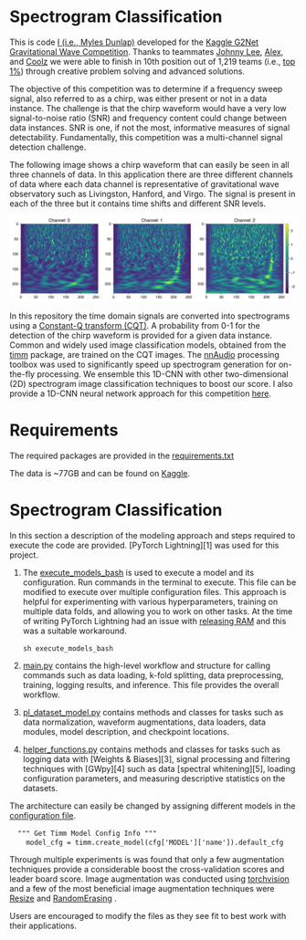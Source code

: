 # Spectrogram Classification



This is code [I (i.e., Myles Dunlap)](https://www.kaggle.com/dunlap0924) developed for the [Kaggle G2Net Gravitational Wave Competition](https://www.kaggle.com/c/g2net-gravitational-wave-detection/overview). Thanks to teammates [Johnny Lee](https://www.kaggle.com/wuliaokaola), [Alex](https://www.kaggle.com/lihuajing), and [Coolz](https://www.kaggle.com/cooolz) we were able to finish in 10th position out of 1,219 teams (i.e., [top 1%](https://www.kaggle.com/dunlap0924)) through creative problem solving and advanced solutions.

The objective of this competition was to determine if a frequency sweep signal, also referred to as a chirp, was either present or not in a data instance. The challenge is that the chirp waveform would have a very low signal-to-noise ratio (SNR) and frequency content could change between data instances. SNR is one, if not the most, informative measures of signal detectability. Fundamentally, this competition was a multi-channel signal detection challenge.

The following image shows a chirp waveform that can easily be seen in all three channels of data. In this application there are three different channels of data where each data channel is representative of gravitational wave observatory such as Livingston, Hanford, and Virgo. The signal is present in each of the three but it contains time shifts and different SNR levels.

![](https://github.com/mddunlap924/G2Net_Spectrogram-Classification/blob/main/CQT_Spectrogram.png)

In this repository the time domain signals are converted into spectrograms using a [Constant-Q transform (CQT)](https://en.wikipedia.org/wiki/Constant-Q_transform). A probability from 0-1 for the detection of the chirp waveform is provided for a given data instance. Common and widely used image classification models, obtained from the [timm](https://github.com/rwightman/pytorch-image-models) package, are trained on the CQT images. The [nnAudio](https://github.com/KinWaiCheuk/nnAudio) processing toolbox was used to significantly speed up spectrogram generation for on-the-fly processing. We ensemble this 1D-CNN with other two-dimensional (2D) spectrogram image classification techniques to boost our score. I also provide a 1D-CNN neural network approach for this competition [here](https://github.com/mddunlap924/G2Net_1D-CNN).

# Requirements

The required packages are provided in the [requirements.txt](https://github.com/mddunlap924/G2Net_1D-CNN/blob/main/requirements.txt)

The data is ~77GB and can be found on [Kaggle](https://www.kaggle.com/c/g2net-gravitational-wave-detection/data). 

# Spectrogram Classification

In this section a description of the modeling approach and steps required to execute the code are provided. [PyTorch Lightning][1] was used for this project. 

1. The [execute_models_bash]() is used to execute a model and its configuration. Run commands in the terminal to execute. This file can be modified to execute over multiple configuration files. This approach is helpful for experimenting with various hyperparameters, training on multiple data folds,  and allowing you to work on other tasks. At the time of writing PyTorch Lightning had an issue with [releasing RAM](https://github.com/PyTorchLightning/pytorch-lightning/issues/2010) and this was a suitable workaround.

   ```
   sh execute_models_bash
   ```

2. [main.py](https://github.com/mddunlap924/G2Net_Spectrogram-Classification/blob/main/main.py) contains the high-level workflow and structure for calling commands such as data loading, k-fold splitting, data preprocessing, training, logging results, and inference. This file provides the overall workflow. 

3. [pl_dataset_model.py](https://github.com/mddunlap924/G2Net_Spectrogram-Classification/blob/main/pl_dataset_model.py) contains methods and classes for tasks such as data normalization, waveform augmentations, data loaders, data modules, model description, and checkpoint locations.

4. [helper_functions.py](https://github.com/mddunlap924/G2Net_Spectrogram-Classification/blob/main/helper_functions.py) contains methods and classes for tasks such as logging data with [Weights & Biases][3], signal processing and filtering techniques with [GWpy][4] such as data [spectral whitening][5], loading configuration parameters, and measuring descriptive statistics on the datasets.

The architecture can easily be changed by assigning different models in the [configuration file]().

```
  """ Get Timm Model Config Info """
    model_cfg = timm.create_model(cfg['MODEL']['name']).default_cfg
```

Through multiple experiments is was found that only a few augmentation techniques provide a considerable boost the cross-validation scores and leader board score. Image augmentation was conducted using [torchvision](https://pytorch.org/vision/stable/index.html) and a few of the most beneficial image augmentation techniques were [Resize](https://pytorch.org/vision/0.8/_modules/torchvision/transforms/transforms.html#Resize) and [RandomErasing](https://pytorch.org/vision/0.8/_modules/torchvision/transforms/transforms.html#RandomErasing) .

Users are encouraged to modify the files as they see fit to best work with their applications. 


